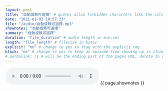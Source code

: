 ```yaml
---
layout: post
title: "自動或無可選擇" # quotes allow forbidden characters like the colon
date: "2021-01-03 10:57:23"
file: "/audio/自動或無可選擇.mp3"
shownotes: "自動或無可選擇"
summary: "自動或無可選擇"
duration: "file_duration" # audio length in min:sec
length: "file_length" # filesize in bytes
explicit: "no" # change to yes to flag with the explicit tag
block: "no" # change to yes to keep an episode from showing up in iTunes
# permalink: /1 # will be the ending part of the pages URL, delete to default to the title
---
```


<audio controls>
<source src="{{site.url}}{{site.baseurl}}{{ page.file }}" type="audio/x-mp3">
Your browser does not support the audio element.
</audio>
{{ page.shownotes }}
